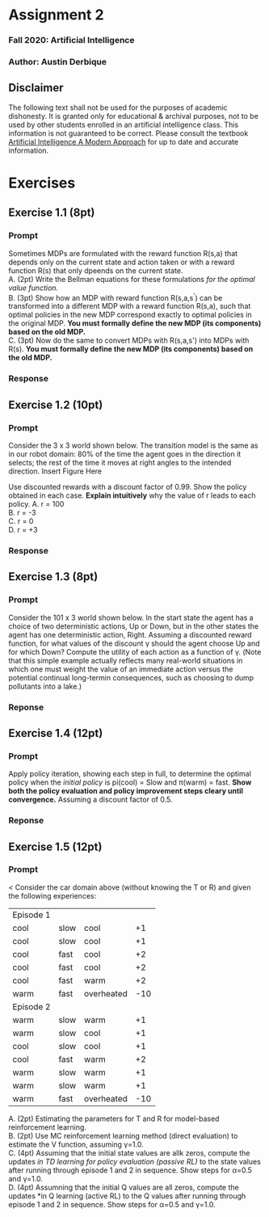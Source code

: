 # Assignment 2
### Fall 2020: Artificial Intelligence
### Author: Austin Derbique

## Disclaimer
The following text shall not be used for the purposes of academic dishonesty. It is granted only for educational & archival purposes, not to be used by other students enrolled in an artificial intelligence class. This information is not guaranteed to be correct. Please consult the textbook [Artificial Intelligence A Modern Approach](https://www.amazon.com/Artificial-Intelligence-Modern-Approach-3rd/dp/0136042597) for up to date and accurate information.

# Exercises 

## Exercise 1.1 (8pt)
### Prompt
Sometimes MDPs are formulated with the reward function R(s,a) that depends only on the current state and action taken or with a reward function R(s) that only dpeends on the current state.  
A. (2pt) Write the Bellman equations for these formulations *for the optimal value function.*  
B. (3pt) Show how an MDP with reward function R(s,a,s<sup>'</sup>) can be transformed into a different MDP with a reward function R(s,a), such that optimal policies in the new MDP correspond exactly to optimal policies in the original MDP. **You must formally define the new MDP (its components) based on the old MDP.**  
C. (3pt) Now do the same to convert MDPs with R(s,a,s') into MDPs with R(s). **You must formally define the new MDP (its components) based on the old MDP.**  

### Response

## Exercise 1.2 (10pt)
### Prompt
Consider the 3 x 3 world shown below. The transition model is the same as in our robot domain: 80% of the time the agent goes in the direction it selects; the rest of the time it moves at right angles to the intended direction.
Insert Figure Here

Use discounted rewards with a discount factor of 0.99. Show the policy obtained in each case. **Explain intuitively** why the value of r leads to each policy.
A. r = 100  
B. r = -3  
C. r = 0  
D. r = +3  

### Response

## Exercise 1.3 (8pt)
### Prompt
Consider the 101 x 3 world shown below. In the start state the agent has a choice of two deterministic actions, Up or Down, but in the other states the agent has one deterministic action, Right. Assuming a discounted reward function, for what values of the discount γ should the agent choose Up and for which Down? Compute the utility of each action as a function of γ. (Note that this simple example actually reflects many real-world situations in which one must weight the value of an immediate action versus the potential continual long-termin consequences, such as choosing to dump pollutants into a lake.)

<Inser fiogure here>

### Reponse

## Exercise 1.4 (12pt)
### Prompt
Apply policy iteration, showing each step in full, to determine the optimal policy when the *initial policy* is pi(cool) = Slow and π(warm) = fast. **Show both the policy evaluation and policy improvement steps cleary until convergence.** Assuming a discount factor of 0.5.


### Reponse

## Exercise 1.5 (12pt)
### Prompt
<<Inser Figure>
Consider the car domain above (without knowing the T or R) and given the following experiences:  
  
|    |    |    |    |  
|----|----|----|----|
|Episode 1|
|cool|slow|cool|+1|
|cool|slow|cool|+1|
|cool|fast|cool|+2|
|cool|fast|cool|+2|
|cool|fast|warm|+2|
|warm|fast|overheated|-10|
|Episode 2|
|warm|slow|warm|+1|
|warm|slow|cool|+1|
|cool|slow|cool|+1|
|cool|fast|warm|+2|
|warm|slow|warm|+1|
|warm|slow|warm|+1|
|warm|fast|overheated|-10|

A. (2pt) Estimating the parameters for T and R for model-based reinforcement learning.  
B. (2pt) Use MC reinforcement learning method (direct evaluation) to estimate the V function, assuming γ=1.0.  
C. (4pt) Assuming that the initial state values are allk zeros, compute the updates *in TD learning for policy evaluation (passive RL)* to the state values after running through episode 1 and 2 in sequence. Show steps for α=0.5 and γ=1.0.  
D. (4pt) Assumning that the initial Q values are all zeros, compute the updates *in Q learning (active RL) to the Q values after running through episode 1 and 2 in sequence. Show steps for α=0.5 and γ=1.0. 
